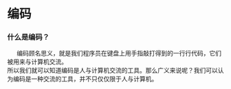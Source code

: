 # **编码**  

### 什么是编码？  
` ` ` ` 编码顾名思义，就是我们程序员在键盘上用手指敲打得到的一行行代码，它们被用来与计算机交流。  
所以我们就可以知道编码是人与计算机交流的工具。那么广义来说呢？我们可以认为编码是一种交流的工具，并不只仅仅限于人与计算机。  
